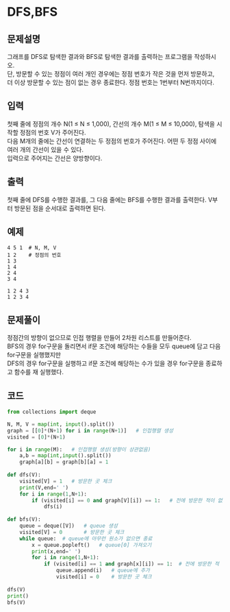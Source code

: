 # DFS,BFS
## 문제설명
그래프를 DFS로 탐색한 결과와 BFS로 탐색한 결과를 출력하는 프로그램을 작성하시오.    
단, 방문할 수 있는 정점이 여러 개인 경우에는 정점 번호가 작은 것을 먼저 방문하고,    
더 이상 방문할 수 있는 점이 없는 경우 종료한다. 정점 번호는 1번부터 N번까지이다.   
## 입력
첫째 줄에 정점의 개수 N(1 ≤ N ≤ 1,000), 간선의 개수 M(1 ≤ M ≤ 10,000), 탐색을 시작할 정점의 번호 V가 주어진다.    
다음 M개의 줄에는 간선이 연결하는 두 정점의 번호가 주어진다. 어떤 두 정점 사이에 여러 개의 간선이 있을 수 있다.    
입력으로 주어지는 간선은 양방향이다.   
## 출력
첫째 줄에 DFS를 수행한 결과를, 그 다음 줄에는 BFS를 수행한 결과를 출력한다. V부터 방문된 점을 순서대로 출력하면 된다.
## 예제
```
4 5 1  # N, M, V
1 2    # 정점의 번호
1 3
1 4
2 4
3 4
```
```
1 2 4 3
1 2 3 4
```
## 문제풀이
정점간의 방향이 없으므로 인접 행렬을 만들어 2차원 리스트를 만들어준다.   
BFS의 경우 for구문을 돌리면서 if문 조건에 해당하는 수들을 모두 queue에 담고 다음 for구문을 실행했지만   
DFS의 경우 for구문을 실행하고 if문 조건에 해당하는 수가 있을 경우 for구문을 종료하고 함수를 재 실행했다.   
## 코드
```python
from collections import deque

N, M, V = map(int, input().split())
graph = [[0]*(N+1) for i in range(N+1)]   # 인접행렬 생성
visited = [0]*(N+1)                       

for i in range(M):   # 인접행렬 생성(방향이 상관없음)
    a,b = map(int,input().split())
    graph[a][b] = graph[b][a] = 1
    
def dfs(V):  
    visited[V] = 1   # 방문한 곳 체크
    print(V,end=' ')
    for i in range(1,N+1):
        if (visited[i] == 0 and graph[V][i]) == 1:   # 전에 방문한 적이 없고 서로 연결되어있으면 다음 함수 실행
            dfs(i)
            
def bfs(V):
    queue = deque([V])   # queue 생성
    visited[V] = 0       # 방문한 곳 체크
    while queue:  # queue에 아무런 원소가 없으면 종료
        x = queue.popleft()   # queue[0] 가져오기
        print(x,end=' ')
        for i in range(1,N+1):
            if (visited[i] == 1 and graph[x][i]) == 1:  # 전에 방문한 적 없고 서로 연결되어있으면 다음 코드 실행
                queue.append(i)   # queue에 추가
                visited[i] = 0    # 방문한 곳 체크
                
dfs(V)
print()
bfs(V)
```
